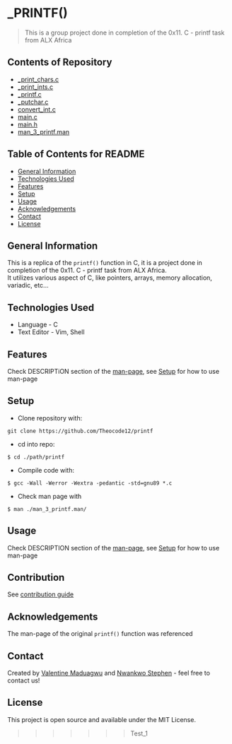 # _PRINTF()
> This is a group project done in completion of the 0x11. C - printf task from ALX Africa

## Contents of Repository
* [_print_chars.c](https://github.com/Theocode12/printf/blob/Test_1/_print_chars.c)
* [_print_ints.c](https://github.com/Theocode12/printf/blob/Test_1/_print_ints.c)
* [_printf.c](https://github.com/Theocode12/printf/blob/Test_1/_printf.c)
* [_putchar.c](https://github.com/Theocode12/printf/blob/Test_1/_putchar.c)
* [convert_int.c](https://github.com/Theocode12/printf/blob/Test_1/convert_int.c)
* [main.c](https://github.com/Theocode12/printf/blob/Test_1/main.c)
* [main.h](https://github.com/Theocode12/printf/blob/Test_1/main.h)
* [man_3_printf.man](https://github.com/Theocode12/printf/blob/Test_1/man_3_printf.man)

## Table of Contents for README
* [General Information](#general-information)
* [Technologies Used](#technologies-used)
* [Features](#features)
* [Setup](#setup)
* [Usage](#usage)
* [Acknowledgements](#acknowledgements)
* [Contact](#contact)
* [License](#license)


## General Information
This is a replica of the `printf()` function in C, it is a project done in completion of the 0x11. C - printf task from ALX Africa. <br>
It utilizes various aspect of C, like pointers, arrays, memory allocation, variadic, etc...


## Technologies Used
- Language - C
- Text Editor - Vim, Shell


## Features
Check DESCRIPTiON section of the [man-page](https://github.com/Theocode12/printf/blob/Test_1/man_3_printf.man), see [Setup](#setup) for how to use man-page


## Setup
* Clone repository with:
```
git clone https://github.com/Theocode12/printf
```
* cd into repo:
```
$ cd ./path/printf
```
* Compile code with:
```
$ gcc -Wall -Werror -Wextra -pedantic -std=gnu89 *.c
```
* Check man page with
```
$ man ./man_3_printf.man/
```

## Usage
Check DESCRIPTION section of the [man-page](https://github.com/Theocode12/printf/blob/Test_1/man_3_printf.man), see [Setup](#setup) for how to use man-page


## Contribution
See [contribution guide](#)

## Acknowledgements
The man-page of the original `printf()` function was referenced


## Contact
Created by [Valentine Maduagwu](https://github.com/Theocode12) and [Nwankwo Stephen](https://github.com/stenwire) - feel free to contact us!


## License
This project is open source and available under the MIT License.
>>>>>>> Test_1
